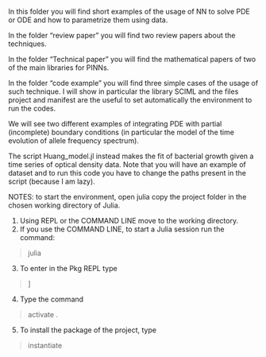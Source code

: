 In this folder you will find short examples of the usage of NN to solve PDE or ODE and how to parametrize them using data.

In the folder “review paper” you will find two review papers about the techniques.


In the folder “Technical paper” you will find the mathematical papers of two of the main libraries for PINNs.

In the folder “code example” you will find three simple cases of the usage of such technique. I will show in particular the library SCIML and the files project and manifest are the useful to set automatically the environment to run the codes.

We will see two different examples of integrating PDE with partial (incomplete) boundary conditions (in particular the model of the time evolution of allele frequency spectrum).

The script Huang_model.jl instead makes the fit of bacterial growth given a time series of optical density data. Note that you will have an example of dataset and to run this code you have to change the paths present in the script (because I am lazy).

NOTES: to start the environment, open julia copy the project folder in the chosen working directory of Julia. 
1. Using REPL or the COMMAND LINE move to the working directory.  
2. If you use the COMMAND LINE, to start a Julia session run the command:

> julia

3. To enter in the Pkg REPL  type 

>]  

4. Type the command 
> activate .

5. To install the package of the project, type
> instantiate
